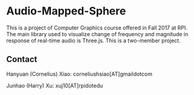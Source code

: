 # Audio-Mapped-Sphere
This is a project of Computer Graphics course offered in Fall 2017 at RPI. The main library used to visualize change of frequency and magnitude in response of real-time audio is Three.js. This is a two-member project.

## Contact
Hanyuan (Cornelius) Xiao: corneliushsiao[AT]gmaildotcom

Junhao (Harry) Xu: xuj10[AT]rpidotedu
